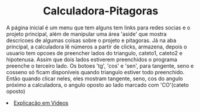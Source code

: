 <h1 align="center">Calculadora-Pitagoras</h1> 
<link rel="stylesheet" href="static/CSS/style-1.css">
<p>A página inicial é um menu que tem alguns tem links para redes socias e o projeto principal, além de manipular uma área 
'aside' que mostra descricoes de algumas coisas sobre o projeto e pitagoras. Já na aba principal, a calculadora lê números
a partir de clicks, armazena, depois o usuario tem opcoes de preencher lados do triangulo, cateto1, cateto2 e hipotenusa.
Assim que dois lados estiverem preenchidos o programa preenche o terceiro lado. Os botoes 'tg', 'cos' e 'sen', para tangente,
seno e cosseno só ficam disponíveis quando triangulo estiver todo preenchido. Então quando clicar neles, eles mostram tangente,
seno, cos do angulo próximo a calculadora, o angulo oposto ao lado marcado com 'CO'(cateto oposto)</p>
<li><a href="https://youtu.be/wOvNNg1zzc4">Explicacão em Videos</a></li>
